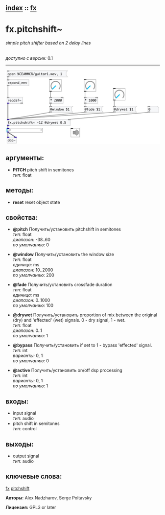 [index](index.html) :: [fx](category_fx.html)
---

# fx.pitchshift~

###### simple pitch shifter based on 2 delay lines

*доступно с версии:* 0.1

---




[![example](../examples/img/fx.pitchshift~.jpg)](../examples/pd/fx.pitchshift~.pd)



## аргументы:

* **PITCH**
pitch shift in semitones<br>
_тип:_ float<br>



## методы:

* **reset**
reset object state<br>




## свойства:

* **@pitch** 
Получить/установить pitchshift in semitones<br>
_тип:_ float<br>
_диапазон:_ -38..60<br>
_по умолчанию:_ 0<br>

* **@window** 
Получить/установить the window size<br>
_тип:_ float<br>
_единица:_ ms<br>
_диапазон:_ 10..2000<br>
_по умолчанию:_ 200<br>

* **@fade** 
Получить/установить crossfade duration<br>
_тип:_ float<br>
_единица:_ ms<br>
_диапазон:_ 0..1000<br>
_по умолчанию:_ 100<br>

* **@drywet** 
Получить/установить proportion of mix between the original (dry) and &#39;effected&#39; (wet) signals. 0 -
dry signal, 1 - wet.<br>
_тип:_ float<br>
_диапазон:_ 0..1<br>
_по умолчанию:_ 1<br>

* **@bypass** 
Получить/установить if set to 1 - bypass &#39;effected&#39; signal.<br>
_тип:_ int<br>
_варианты:_ 0, 1<br>
_по умолчанию:_ 0<br>

* **@active** 
Получить/установить on/off dsp processing<br>
_тип:_ int<br>
_варианты:_ 0, 1<br>
_по умолчанию:_ 1<br>



## входы:

* input signal<br>
_тип:_ audio
* pitch shift in semitones<br>
_тип:_ control



## выходы:

* output signal<br>
_тип:_ audio



## ключевые слова:

[fx](keywords/fx.html)
[pitchshift](keywords/pitchshift.html)






**Авторы:** Alex Nadzharov, Serge Poltavsky




**Лицензия:** GPL3 or later





